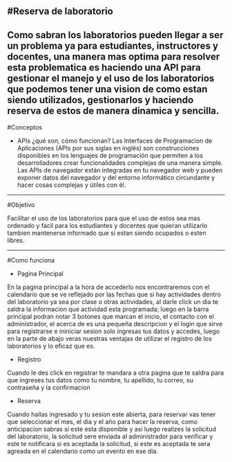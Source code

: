 #Reserva de laboratorio 
---

Como sabran los laboratorios pueden llegar a ser un problema ya para estudiantes, instructores y docentes, una manera mas optima para resolver esta problematica es haciendo una API para gestionar el manejo y el uso de los laboratorios que podemos tener una vision de como estan siendo utilizados, gestionarlos y haciendo reserva
de estos de manera dinamica y sencilla. 
---
#Conceptos 

* APIs
¿qué son, cómo funcionan?
Las Interfaces de Programacion de Aplicaciones (APIs por sus siglas en inglés) son construcciones disponibles en los lenguajes de programación que permiten a los desarrolladores crear funcionalidades complejas de una manera simple. Las APIs de navegador están integradas en tu navegador web y pueden exponer datos del navegador y del entorno informático circundante y hacer cosas complejas y útiles con él. 

---
#Objetivo 

Facilitar el uso de los laboratorios para que el uso de estos sea mas ordenado y facil para los estudiantes y docentes que quieran utilizarlo tambien mantenerse informado que si estan siendo ocupados o esten libres.

---
#Como funciona

* Pagina Principal 

En la pagina principal a la hora de accederlo nos encontraremos con el calendario que se ve reflejado por las fechas que si hay actividades dentro del laboratorio ya sea por clase o otras actividades, al darle click un dia te saldra la informacion que actividad esta programada; luego en la barra principal podran notar 3 botones que marcan el inicio, el contacto con el administrador, el acerca de es una pequeña descripcion y el login que sirve para registrarse e ininiciar sesion solo ingresas tus datos y accedes, luego en la parte de abajo veras nuestras ventajas de utilizar el registro de los laboratorios y lo eficaz que es.

* Registro 

Cuando le des click en registrar te mandara a otra pagina que te saldra para que ingreses tus datos como tu nombre, tu apellido, tu correo, su contraseña y la confirmacion 

* Reserva

Cuando hallas ingresado y tu sesion este abierta, para reservar vas tener que seleccionar el mes, el dia y el año para hacer la reserva, como anticipacion sabras si este esta disponible y asi luego realizes la solicitud del laboratorio, la solicitud sere enviada al administrador para verificar y este te notificara si es aceptada la solicitud, si este es aceptada te sera agreada en el calendario como un evento en ese dia. 

